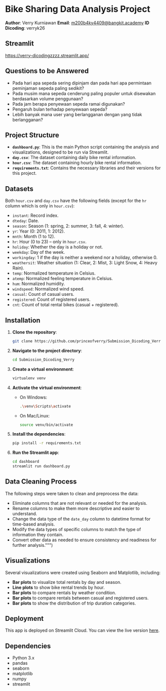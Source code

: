 # Bike Sharing Data Analysis Project

**Author**: Verry Kurniawan
**Email**: m200b4ky4409@bangkit.academy
**ID Dicoding**: verryk26

## Streamlit

https://verry-dicodingzzzz.streamlit.app/

## Questions to be Answered

- Pada hari apa sepeda sering dipinjam dan pada hari apa permintaan peminjaman sepeda paling sedikit?
- Pada musim mana sepeda cenderung paling populer untuk disewakan berdasarkan volume penggunaan?
- Pada jam berapa penyewaan sepeda ramai digunakan?
- Pengaruh bulan terhadap penyewaan sepeda?
- Lebih banyak mana user yang berlangganan dengan yang tidak berlangganan?

## Project Structure

- **`dashboard.py`**: This is the main Python script containing the analysis and visualizations, designed to be run via Streamlit.
- **`day.csv`**: The dataset containing daily bike rental information.
- **`hour.csv`**: The dataset containing hourly bike rental information.
- **`requirements.txt`**: Contains the necessary libraries and their versions for this project.

## Datasets

Both `hour.csv` and `day.csv` have the following fields (except for the `hr` column which is only in `hour.csv`):

- `instant`: Record index.
- `dteday`: Date.
- `season`: Season (1: spring, 2: summer, 3: fall, 4: winter).
- `yr`: Year (0: 2011, 1: 2012).
- `mnth`: Month (1 to 12).
- `hr`: Hour (0 to 23) – only in `hour.csv`.
- `holiday`: Whether the day is a holiday or not.
- `weekday`: Day of the week.
- `workingday`: 1 if the day is neither a weekend nor a holiday, otherwise 0.
- `weathersit`: Weather situation (1: Clear, 2: Mist, 3: Light Snow, 4: Heavy Rain).
- `temp`: Normalized temperature in Celsius.
- `atemp`: Normalized feeling temperature in Celsius.
- `hum`: Normalized humidity.
- `windspeed`: Normalized wind speed.
- `casual`: Count of casual users.
- `registered`: Count of registered users.
- `cnt`: Count of total rental bikes (casual + registered).

## Installation

1. **Clone the repository**:

   ```bash
   git clone https://github.com/princeofverry/Submission_Dicoding_Verry.git
   ```

2. **Navigate to the project directory**:

   ```bash
   cd Submission_Dicoding_Verry
   ```

3. **Create a virtual environment**:

   ```bash
   virtualenv venv
   ```

4. **Activate the virtual environment**:

   - On Windows:
     ```bash
     .\venv\Scripts\activate
     ```
   - On Mac/Linux:
     ```bash
     source venv/bin/activate
     ```

5. **Install the dependencies**:

   ```bash
   pip install -r requirements.txt
   ```

6. **Run the Streamlit app**:
   ```bash
   cd dashboard
   streamlit run dashboard.py
   ```

## Data Cleaning Process

The following steps were taken to clean and preprocess the data:

- Eliminate columns that are not relevant or needed for the analysis.
- Rename columns to make them more descriptive and easier to understand.
- Change the data type of the `date_day` column to datetime format for time-based analysis.
- Modify the data types of specific columns to match the type of information they contain.
- Convert other data as needed to ensure consistency and readiness for further analysis.""")

## Visualizations

Several visualizations were created using Seaborn and Matplotlib, including:

- **Bar plots** to visualize total rentals by day and season.
- **Line plots** to show bike rental trends by hour.
- **Bar plots** to compare rentals by weather condition.
- **Bar plots** to compare rentals between casual and registered users.
- **Bar plots** to show the distribution of trip duration categories.

## Deployment

This app is deployed on Streamlit Cloud. You can view the live version [here](verry-dicoding.streamlit.app).

## Dependencies

- Python 3.x
- pandas
- seaborn
- matplotlib
- numpy
- streamlit
